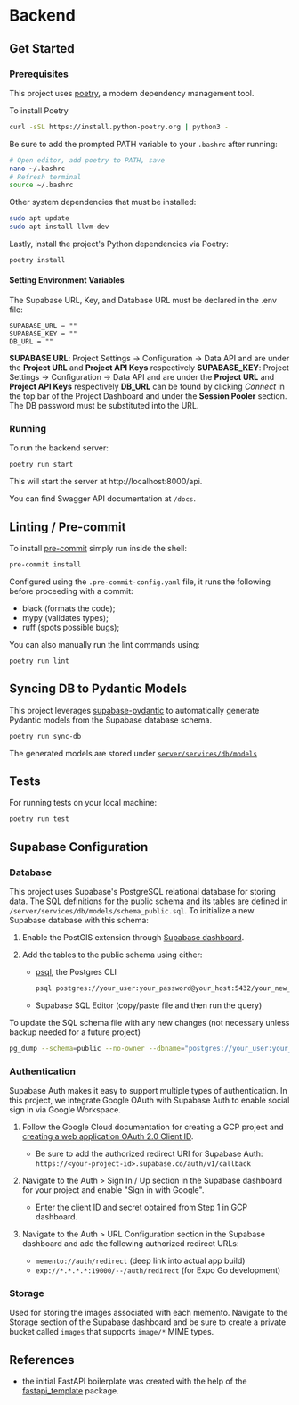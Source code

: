 # Backend

## Get Started

### Prerequisites

This project uses [poetry](https://python-poetry.org/docs/), a modern dependency management
tool.

To install Poetry

```bash
curl -sSL https://install.python-poetry.org | python3 -
```

Be sure to add the prompted PATH variable to your `.bashrc` after running:

```bash
# Open editor, add poetry to PATH, save
nano ~/.bashrc
# Refresh terminal
source ~/.bashrc
```

Other system dependencies that must be installed:

```bash
sudo apt update
sudo apt install llvm-dev
```

Lastly, install the project's Python dependencies via Poetry:

```bash
poetry install
```

#### Setting Environment Variables

The Supabase URL, Key, and Database URL must be declared in the .env file:

```env
SUPABASE_URL = ""
SUPABASE_KEY = ""
DB_URL = ""
```

**SUPABASE URL**: Project Settings -> Configuration -> Data API and are under the **Project URL** and **Project API Keys** respectively
**SUPABASE_KEY**: Project Settings -> Configuration -> Data API and are under the **Project URL** and **Project API Keys** respectively
**DB_URL** can be found by clicking _Connect_ in the top bar of the Project Dashboard and under the **Session Pooler** section. The DB password must be substituted into the URL.

### Running

To run the backend server:

```bash
poetry run start
```

This will start the server at http://localhost:8000/api.

You can find Swagger API documentation at `/docs`.

## Linting / Pre-commit

To install [pre-commit](https://pre-commit.com/) simply run inside the shell:

```bash
pre-commit install
```

Configured using the `.pre-commit-config.yaml` file, it runs the following before proceeding with a commit:

- black (formats the code);
- mypy (validates types);
- ruff (spots possible bugs);

You can also manually run the lint commands using:

```bash
poetry run lint
```

## Syncing DB to Pydantic Models

This project leverages [supabase-pydantic](https://github.com/kmbhm1/supabase-pydantic) to automatically generate Pydantic models from the Supabase database schema.

```bash
poetry run sync-db
```

The generated models are stored under [`server/services/db/models`](https://github.com/owencooke/memento/tree/main/backend/server/services/db/models)

## Tests

For running tests on your local machine:

```bash
poetry run test
```

## Supabase Configuration

### Database

This project uses Supabase's PostgreSQL relational database for storing data. The SQL definitions for the public schema and its tables are defined in `/server/services/db/models/schema_public.sql`. To initialize a new Supabase database with this schema:

1. Enable the PostGIS extension through [Supabase dashboard](https://supabase.com/docs/guides/database/extensions/postgis?queryGroups=language&language=sql#enable-the-extension).
2. Add the tables to the public schema using either:

   - [psql](https://www.postgresql.org/docs/current/app-psql.html), the Postgres CLI

     ```bash
     psql postgres://your_user:your_password@your_host:5432/your_new_database < schema.sql
     ```

   - Supabase SQL Editor (copy/paste file and then run the query)

To update the SQL schema file with any new changes (not necessary unless backup needed for a future project)

```bash
pg_dump --schema=public --no-owner --dbname="postgres://your_user:your_password@your_host:5432/your_database" > schema.sql
```

### Authentication

Supabase Auth makes it easy to support multiple types of authentication. In this project, we integrate Google OAuth with Supabase Auth to enable social sign in via Google Workspace.

1. Follow the Google Cloud documentation for creating a GCP project and [creating a web application OAuth 2.0 Client ID](https://developers.google.com/identity/gsi/web/guides/get-google-api-clientid).

   - Be sure to add the authorized redirect URI for Supabase Auth: `https://<your-project-id>.supabase.co/auth/v1/callback`

2. Navigate to the Auth > Sign In / Up section in the Supabase dashboard for your project and enable "Sign in with Google".

   - Enter the client ID and secret obtained from Step 1 in GCP dashboard.

3. Navigate to the Auth > URL Configuration section in the Supabase dashboard and add the following authorized redirect URLs:
   - `memento://auth/redirect` (deep link into actual app build)
   - `exp://*.*.*.*:19000/--/auth/redirect` (for Expo Go development)

### Storage

Used for storing the images associated with each memento. Navigate to the Storage section of the Supabase dashboard and be sure to create a private bucket called `images` that supports `image/*` MIME types.

## References

- the initial FastAPI boilerplate was created with the help of the [fastapi_template](https://github.com/s3rius/FastAPI-template) package.
